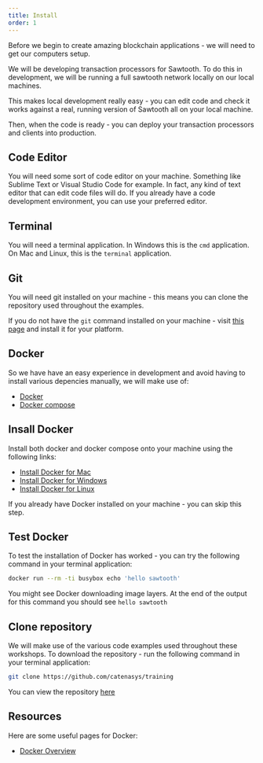 ```yaml
---
title: Install
order: 1
---
```


Before we begin to create amazing blockchain applications - we will need to get our computers setup.

We will be developing transaction processors for Sawtooth.  To do this in development, we will be running a full sawtooth network locally on our local machines.

This makes local development really easy - you can edit code and check it works against a real, running version of Sawtooth all on your local machine.

Then, when the code is ready - you can deploy your transaction processors and clients into production.

## Code Editor

You will need some sort of code editor on your machine.  Something like Sublime Text or Visual Studio Code for example.  In fact, any kind of text editor that can edit code files will do.  If you already have a code development environment, you can use your preferred editor.

## Terminal

You will need a terminal application.  In Windows this is the `cmd` application.  On Mac and Linux, this is the `terminal` application.

## Git

You will need git installed on your machine - this means you can clone the repository used throughout the examples.

If you do not have the `git` command installed on your machine - visit [this page](https://git-scm.com/book/en/v2/Getting-Started-Installing-Git) and install it for your platform.

## Docker

So we have have an easy experience in development and avoid having to install various depencies manually, we will make use of:

 * [Docker](https://www.docker.com/)
 * [Docker compose](https://docs.docker.com/v17.09/compose/overview/)

## Insall Docker

Install both docker and docker compose onto your machine using the following links:

 * [Install Docker for Mac](https://docs.docker.com/docker-for-mac/install/)
 * [Install Docker for Windows](https://docs.docker.com/docker-for-windows/install/)
 * [Install Docker for Linux](https://docs.docker.com/install/linux/docker-ce/ubuntu/)

If you already have Docker installed on your machine - you can skip this step.

## Test Docker

To test the installation of Docker has worked - you can try the following command in your terminal application:

```bash
docker run --rm -ti busybox echo 'hello sawtooth'
```

You might see Docker downloading image layers.  At the end of the output for this command you should see `hello sawtooth`

## Clone repository

We will make use of the various code examples used throughout these workshops.  To download the repository - run the following command in your terminal application:

```bash
git clone https://github.com/catenasys/training
```

You can view the repository [here](https://github.com/catenasys/training)

## Resources

Here are some useful pages for Docker:

 * [Docker Overview](https://docs.docker.com/engine/docker-overview/#what-can-i-use-docker-for)
 
